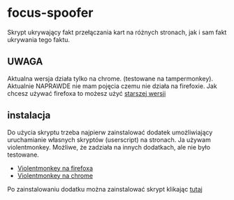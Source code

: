 # focus-spoofer
Skrypt ukrywający fakt przełączania kart na różnych stronach, jak i sam fakt ukrywania tego faktu.

## UWAGA
Aktualna wersja działa tylko na chrome. (testowane na tampermonkey). Aktualnie NAPRAWDE nie mam pojęcia czemu nie działa na firefoxie. Jak chcesz używać firefoxa to możesz użyć [starszej wersji](https://github.com/Th3B0r3dD3v3l0p3r/focus-spoofer/raw/8f6e1fdaa4153789289f61fecd3683b28877fce7/Main.user.js)

## instalacja
Do użycia skryptu trzeba najpierw zainstalować dodatek umożliwiający uruchamianie własnych skryptów (userscript) na stronach. Ja używam violentmonkey. Możliwe, że zadziała na innych dodatkach, ale nie było testowane.

* [Violentmonkey na firefoxa](https://addons.mozilla.org/pl/firefox/addon/violentmonkey)
* [Violentmonkey na chrome](https://chrome.google.com/webstore/detail/violentmonkey/jinjaccalgkegednnccohejagnlnfdag)

Po zainstalowaniu dodatku można zainstalować skrypt klikając [tutaj](https://github.com/Th3B0r3dD3v3l0p3r/focus-spoofer/raw/master/Main.user.js)
